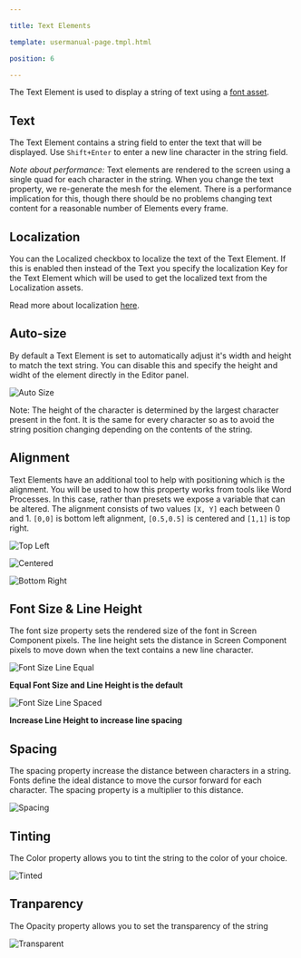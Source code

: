 ---
title: Text Elements
template: usermanual-page.tmpl.html
position: 6
---

The Text Element is used to display a string of text using a [font asset][1].

## Text

The Text Element contains a string field to enter the text that will be displayed. Use `Shift+Enter` to enter a new line character in the string field.

*Note about performance:* Text elements are rendered to the screen using a single quad for each character in the string. When you change the text property, we re-generate the mesh for the element. There is a performance implication for this, though there should be no problems changing text content for a reasonable number of Elements every frame.

## Localization

You can the Localized checkbox to localize the text of the Text Element. If this is enabled then instead of the Text you specify the localization Key for the Text Element which will be used to get the localized text from the Localization assets.

Read more about localization [here][11].

## Auto-size

By default a Text Element is set to automatically adjust it's width and height to match the text string. You can disable this and specify the height and widht of the element directly in the Editor panel.

![Auto Size][2]

Note: The height of the character is determined by the largest character present in the font. It is the same for every character so as to avoid the string position changing depending on the contents of the string.

## Alignment

Text Elements have an additional tool to help with positioning which is the alignment. You will be used to how this property works from tools like Word Processes. In this case, rather than presets we expose a variable that can be altered. The alignment consists of two values `[X, Y]` each between 0 and 1. `[0,0]` is bottom left alignment, `[0.5,0.5]` is centered and `[1,1]` is top right.

![Top Left][3]

![Centered][4]

![Bottom Right][5]

## Font Size & Line Height

The font size property sets the rendered size of the font in Screen Component pixels. The line height sets the distance in Screen Component pixels to move down when the text contains a new line character.

![Font Size Line Equal][6]
**Equal Font Size and Line Height is the default**

![Font Size Line Spaced][7]
**Increase Line Height to increase line spacing**

## Spacing

The spacing property increase the distance between characters in a string. Fonts define the ideal distance to move the cursor forward for each character. The spacing property is a multiplier to this distance.

![Spacing][8]

## Tinting

The Color property allows you to tint the string to the color of your choice.

![Tinted][9]

## Tranparency

The Opacity property allows you to set the transparency of the string

![Transparent][10]

[1]: /user-manual/assets/fonts
[2]: /images/user-manual/user-interface/text-element/auto-size.png
[3]: /images/user-manual/user-interface/text-element/alignment-bottom-left.png
[4]: /images/user-manual/user-interface/text-element/alignment-centered.png
[5]: /images/user-manual/user-interface/text-element/alignment-top-right.png
[6]: /images/user-manual/user-interface/text-element/font-line-equal.png
[7]: /images/user-manual/user-interface/text-element/font-line-spaced.png
[8]: /images/user-manual/user-interface/text-element/spacing.png
[9]: /images/user-manual/user-interface/text-element/tinted.png
[10]: /images/user-manual/user-interface/text-element/transparent.png
[11]: /user-manual/user-interface/localization

